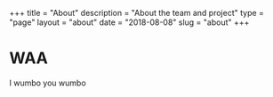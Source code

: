 +++
title = "About"
description = "About the team and project"
type = "page"
layout = "about"
date = "2018-08-08"
slug = "about"
+++

# WAA
I wumbo you wumbo
